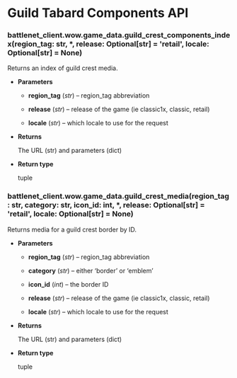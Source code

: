 # Guild Tabard Components API


### battlenet_client.wow.game_data.guild_crest_components_index(region_tag: str, \*, release: Optional[str] = 'retail', locale: Optional[str] = None)
Returns an index of guild crest media.


* **Parameters**


    * **region_tag** (*str*) – region_tag abbreviation


    * **release** (*str*) – release of the game (ie classic1x, classic, retail)


    * **locale** (*str*) – which locale to use for the request



* **Returns**

    The URL (str) and parameters (dict)



* **Return type**

    tuple



### battlenet_client.wow.game_data.guild_crest_media(region_tag: str, category: str, icon_id: int, \*, release: Optional[str] = 'retail', locale: Optional[str] = None)
Returns media for a guild crest border by ID.


* **Parameters**


    * **region_tag** (*str*) – region_tag abbreviation


    * **category** (*str*) – either ‘border’ or ‘emblem’


    * **icon_id** (*int*) – the border ID


    * **release** (*str*) – release of the game (ie classic1x, classic, retail)


    * **locale** (*str*) – which locale to use for the request



* **Returns**

    The URL (str) and parameters (dict)



* **Return type**

    tuple
